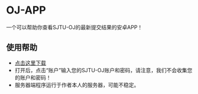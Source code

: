 # OJ-APP
一个可以帮助你查看SJTU-OJ的最新提交结果的安卓APP！

## 使用帮助
- [点击这里下载](‪app/build/outputs/apk/debug/app-debug.apk)
- 打开后，点击“账户”输入您的SJTU-OJ账户和密码，请注意，我们不会收集您的账户和密码！
- 服务器端程序运行于作者本人的服务器，可能不稳定。